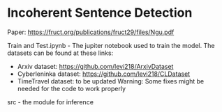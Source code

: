 # Incoherent Sentence Detection

Paper: https://fruct.org/publications/fruct29/files/Ngu.pdf

Train and Test.ipynb - The jupiter notebook used to train the model.
The datasets can be found at these links:
- Arxiv dataset: https://github.com/levi218/ArxivDataset
- Cyberleninka dataset: https://github.com/levi218/CLDataset
- TimeTravel dataset: to be updated
Warning: Some fixes might be needed for the code to work properly

src - the module for inference

